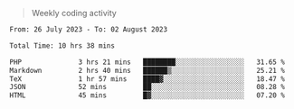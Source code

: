 > Weekly coding activity
<!--START_SECTION:waka-->

```txt
From: 26 July 2023 - To: 02 August 2023

Total Time: 10 hrs 38 mins

PHP              3 hrs 21 mins   ████████░░░░░░░░░░░░░░░░░   31.65 %
Markdown         2 hrs 40 mins   ██████▒░░░░░░░░░░░░░░░░░░   25.21 %
TeX              1 hr 57 mins    ████▓░░░░░░░░░░░░░░░░░░░░   18.47 %
JSON             52 mins         ██░░░░░░░░░░░░░░░░░░░░░░░   08.28 %
HTML             45 mins         █▓░░░░░░░░░░░░░░░░░░░░░░░   07.20 %
```

<!--END_SECTION:waka-->
